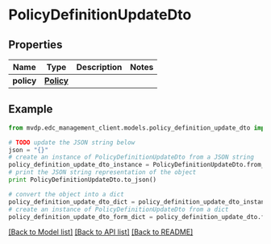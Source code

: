 # PolicyDefinitionUpdateDto


## Properties
Name | Type | Description | Notes
------------ | ------------- | ------------- | -------------
**policy** | [**Policy**](Policy.md) |  | 

## Example

```python
from mvdp.edc_management_client.models.policy_definition_update_dto import PolicyDefinitionUpdateDto

# TODO update the JSON string below
json = "{}"
# create an instance of PolicyDefinitionUpdateDto from a JSON string
policy_definition_update_dto_instance = PolicyDefinitionUpdateDto.from_json(json)
# print the JSON string representation of the object
print PolicyDefinitionUpdateDto.to_json()

# convert the object into a dict
policy_definition_update_dto_dict = policy_definition_update_dto_instance.to_dict()
# create an instance of PolicyDefinitionUpdateDto from a dict
policy_definition_update_dto_form_dict = policy_definition_update_dto.from_dict(policy_definition_update_dto_dict)
```
[[Back to Model list]](../README.md#documentation-for-models) [[Back to API list]](../README.md#documentation-for-api-endpoints) [[Back to README]](../README.md)


